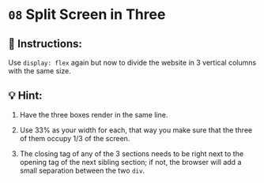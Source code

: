 # `08` Split Screen in Three

## 📝 Instructions:

Use `display: flex` again but now to divide the website in 3 vertical columns with the same size.

## 💡 Hint:

1. Have the three boxes render in the same line.

2. Use 33% as your width for each, that way you make sure that the three of them occupy 1/3 of the screen. 

3. The closing tag of any of the 3 sections needs to be right next to the opening tag of the next sibling section; if not, the browser will add a small separation between the two `div`.
